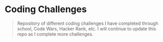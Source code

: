 # Coding Challenges
> Repository of different coding challenges I have completed through school, Code Wars, Hacker Rank, etc. I will continue to update this repo as I complete more challenges.
